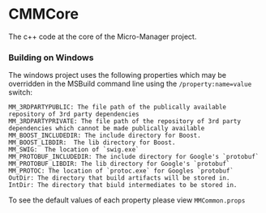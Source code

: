 # CMMCore
The c++ code at the core of the Micro-Manager project.

### Building on Windows
The windows project uses the following properties which may be overridden in the MSBuild command line using the `/property:name=value` switch:

    MM_3RDPARTYPUBLIC: The file path of the publically available repository of 3rd party dependencies
    MM_3RDPARTYPRIVATE: The file path of the repository of 3rd party dependencies which cannot be made publically available
    MM_BOOST_INCLUDEDIR: The include directory for Boost.
    MM_BOOST_LIBDIR:  The lib directory for Boost.
    MM_SWIG:  The location of `swig.exe`
    MM_PROTOBUF_INCLUDEDIR: The include directory for Google's `protobuf`
    MM_PROTOBUF_LIBDIR: The lib directory for Google's `protobuf`
    MM_PROTOC: The location of `protoc.exe` for Googles `protobuf`
    OutDir: The directory that build artifacts will be stored in.
    IntDir: The directory that biuld intermediates to be stored in.
	
To see the default values of each property please view `MMCommon.props`